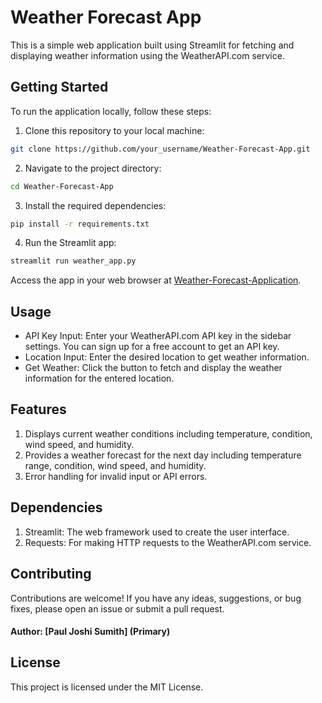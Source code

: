 # Weather Forecast App
This is a simple web application built using Streamlit for fetching and displaying weather information using the WeatherAPI.com service.

## Getting Started
To run the application locally, follow these steps:

1. Clone this repository to your local machine:
```bash
git clone https://github.com/your_username/Weather-Forecast-App.git
```

2. Navigate to the project directory:
```bash
cd Weather-Forecast-App
```

3. Install the required dependencies:
```bash
pip install -r requirements.txt
```

4. Run the Streamlit app:
```bash
streamlit run weather_app.py
```

Access the app in your web browser at [Weather-Forecast-Application](https://weather-forecast-application.streamlit.app/).

## Usage
- API Key Input: Enter your WeatherAPI.com API key in the sidebar settings. You can sign up for a free account to get an API key.
- Location Input: Enter the desired location to get weather information.
- Get Weather: Click the button to fetch and display the weather information for the entered location.

## Features
1. Displays current weather conditions including temperature, condition, wind speed, and humidity.
2. Provides a weather forecast for the next day including temperature range, condition, wind speed, and humidity.
3. Error handling for invalid input or API errors.

## Dependencies
1. Streamlit: The web framework used to create the user interface.
2. Requests: For making HTTP requests to the WeatherAPI.com service.

## Contributing
Contributions are welcome! If you have any ideas, suggestions, or bug fixes, please open an issue or submit a pull request.
#### Author: [Paul Joshi Sumith] (Primary)

## License
This project is licensed under the MIT License.

